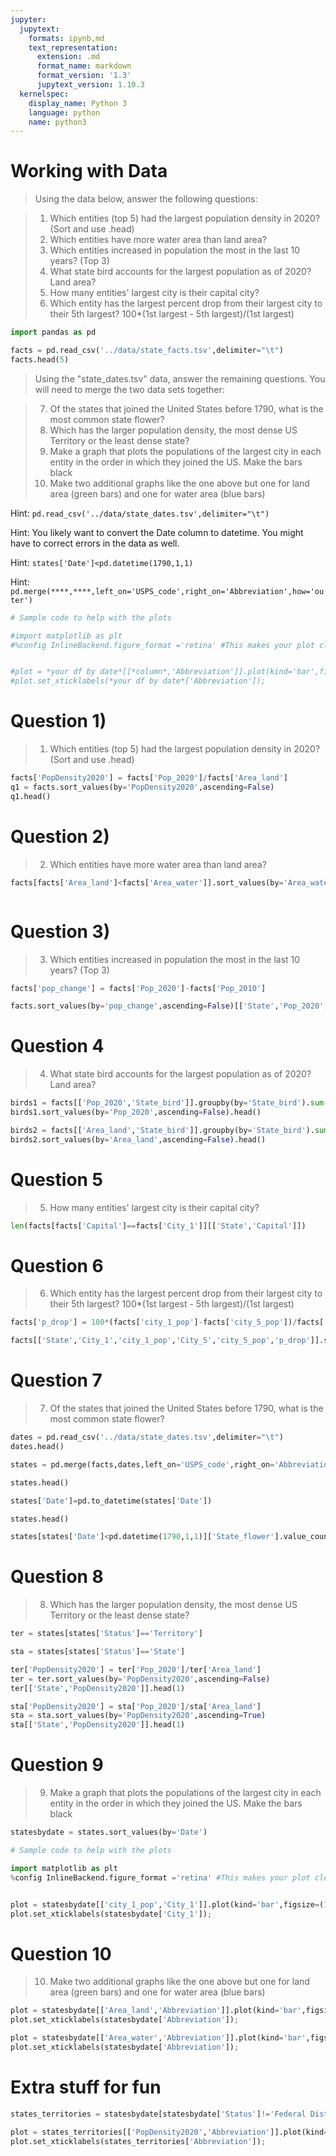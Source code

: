 ```yaml
---
jupyter:
  jupytext:
    formats: ipynb,md
    text_representation:
      extension: .md
      format_name: markdown
      format_version: '1.3'
      jupytext_version: 1.10.3
  kernelspec:
    display_name: Python 3
    language: python
    name: python3
---
```


# Working with Data


>Using the data below, answer the following questions:

>1) Which entities (top 5) had the largest population density in 2020? (Sort and use .head)
>2) Which entities have more water area than land area?
>3) Which entities increased in population the most in the last 10 years? (Top 3)
>4) What state bird accounts for the largest population as of 2020? Land area?
>5) How many entities' largest city is their capital city?
>6) Which entity has the largest percent drop from their largest city to their 5th largest? 100*(1st largest - 5th largest)/(1st largest)

```python
import pandas as pd
```

```python
facts = pd.read_csv('../data/state_facts.tsv',delimiter="\t")
facts.head(5)
```

>Using the "state_dates.tsv" data, answer the remaining questions. You will need to merge the two data sets together:

>7) Of the states that joined the United States before 1790, what is the most common state flower?
>8) Which has the larger population density, the most dense US Territory or the least dense state?
>9) Make a graph that plots the populations of the largest city in each entity in the order in which they joined the US. Make the bars black
>10) Make two additional graphs like the one above but one for land area (green bars) and one for water area (blue bars)


Hint: `pd.read_csv('../data/state_dates.tsv',delimiter="\t")`

Hint: You likely want to convert the Date column to datetime. You might have to correct errors in the data as well.

Hint: `states['Date']<pd.datetime(1790,1,1)`

Hint: `pd.merge(****,****,left_on='USPS_code',right_on='Abbreviation',how='outer')`

```python
# Sample code to help with the plots

#import matplotlib as plt
#%config InlineBackend.figure_format ='retina' #This makes your plot clearer


#plot = *your df by date*[[*column*,'Abbreviation']].plot(kind='bar',figsize=(10,4))
#plot.set_xticklabels(*your df by date*['Abbreviation']);
```

# Question 1)
>1) Which entities (top 5) had the largest population density in 2020? (Sort and use .head)

```python
facts['PopDensity2020'] = facts['Pop_2020']/facts['Area_land'] 
q1 = facts.sort_values(by='PopDensity2020',ascending=False)
q1.head()
```

# Question 2)
>2) Which entities have more water area than land area?

```python
facts[facts['Area_land']<facts['Area_water']].sort_values(by='Area_water',ascending=False)
```

```python

```

# Question 3)
>3) Which entities increased in population the most in the last 10 years? (Top 3)

```python
facts['pop_change'] = facts['Pop_2020']-facts['Pop_2010']
```

```python
facts.sort_values(by='pop_change',ascending=False)[['State','Pop_2020','Pop_2010','pop_change']].head()
```

# Question 4
>4) What state bird accounts for the largest population as of 2020? Land area?


```python
birds1 = facts[['Pop_2020','State_bird']].groupby(by='State_bird').sum()
birds1.sort_values(by='Pop_2020',ascending=False).head()
```

```python
birds2 = facts[['Area_land','State_bird']].groupby(by='State_bird').sum()
birds2.sort_values(by='Area_land',ascending=False).head()
```

# Question 5
>5) How many entities' largest city is their capital city?


```python
len(facts[facts['Capital']==facts['City_1']][['State','Capital']])
```

# Question 6
>6) Which entity has the largest percent drop from their largest city to their 5th largest? 100*(1st largest - 5th largest)/(1st largest)

```python
facts['p_drop'] = 100*(facts['city_1_pop']-facts['city_5_pop'])/facts['city_1_pop']
```

```python
facts[['State','City_1','city_1_pop','City_5','city_5_pop','p_drop']].sort_values(by='p_drop',ascending=False).head()
```

# Question 7
>7) Of the states that joined the United States before 1790, what is the most common state flower?

```python
dates = pd.read_csv('../data/state_dates.tsv',delimiter="\t")
dates.head()
```

```python
states = pd.merge(facts,dates,left_on='USPS_code',right_on='Abbreviation',how='outer')
```

```python
states.head()
```

```python
states['Date']=pd.to_datetime(states['Date'])
```

```python
states.head()
```

```python
states[states['Date']<pd.datetime(1790,1,1)]['State_flower'].value_counts()
```

# Question 8
>8) Which has the larger population density, the most dense US Territory or the least dense state?

```python
ter = states[states['Status']=='Territory']
```

```python
sta = states[states['Status']=='State']
```

```python
ter['PopDensity2020'] = ter['Pop_2020']/ter['Area_land'] 
ter = ter.sort_values(by='PopDensity2020',ascending=False)
ter[['State','PopDensity2020']].head(1)
```

```python
sta['PopDensity2020'] = sta['Pop_2020']/sta['Area_land'] 
sta = sta.sort_values(by='PopDensity2020',ascending=True)
sta[['State','PopDensity2020']].head(1)
```

# Question 9
>9) Make a graph that plots the populations of the largest city in each entity in the order in which they joined the US. Make the bars black

```python
statesbydate = states.sort_values(by='Date')
```

```python
# Sample code to help with the plots

import matplotlib as plt
%config InlineBackend.figure_format ='retina' #This makes your plot clearer


plot = statesbydate[['city_1_pop','City_1']].plot(kind='bar',figsize=(10,4),color='black')
plot.set_xticklabels(statesbydate['City_1']);
```

# Question 10
>10) Make two additional graphs like the one above but one for land area (green bars) and one for water area (blue bars)

```python
plot = statesbydate[['Area_land','Abbreviation']].plot(kind='bar',figsize=(10,4),color='green',grid=True)
plot.set_xticklabels(statesbydate['Abbreviation']);
```

```python
plot = statesbydate[['Area_water','Abbreviation']].plot(kind='bar',figsize=(10,4),color='blue',grid=True)
plot.set_xticklabels(statesbydate['Abbreviation']);
```

# Extra stuff for fun

```python
states_territories = statesbydate[statesbydate['Status']!='Federal District']
```

```python
plot = states_territories[['PopDensity2020','Abbreviation']].plot(kind='bar',figsize=(10,4),color='orange',grid=True)
plot.set_xticklabels(states_territories['Abbreviation']);
```

```python

```
